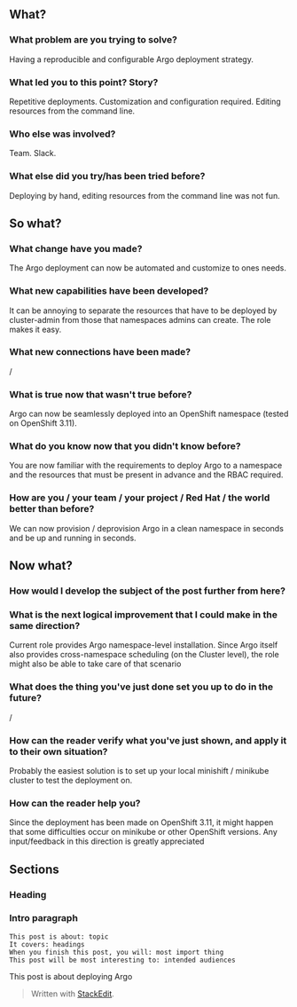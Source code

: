 
## What?
### What problem are you trying to solve?
Having a reproducible and configurable Argo deployment strategy.

### What led you to this point? Story?
Repetitive deployments.
Customization and configuration required.
Editing resources from the command line.

### Who else was involved?
Team.
Slack.

### What else did you try/has been tried before?
Deploying by hand, editing resources from the command line was not fun.

## So what?

### What change have you made?
The Argo deployment can now be automated and customize to ones needs.

### What new capabilities have been developed?
It can be annoying to separate the resources that have to be deployed by cluster-admin from those that namespaces admins can create. The role makes it easy.

### What new connections have been made?
/

### What is true now that wasn't true before?
Argo can now be seamlessly deployed into an OpenShift namespace (tested on OpenShift 3.11).

### What do you know now that you didn't know before?
You are now familiar with the requirements to deploy Argo to a namespace and the resources that must be present in advance and the RBAC required.

### How are you / your team / your project / Red Hat / the world better than before?
We can now provision / deprovision Argo in a clean namespace in seconds and be up and running in seconds.

## Now what?

### How would I develop the subject of the post further from here?

### What is the next logical improvement that I could make in the same direction?
Current role provides Argo namespace-level installation. Since Argo itself also provides cross-namespace scheduling (on the Cluster level), the role might also be able to take care of that scenario

### What does the thing you've just done set you up to do in the future?
/

### How can the reader verify what you've just shown, and apply it to their own situation?
Probably the easiest solution is to set up your local minishift / minikube cluster to test the deployment on.

### How can the reader help you?
Since the deployment has been made on OpenShift 3.11, it might happen that some difficulties occur on minikube or other OpenShift versions. Any input/feedback in this direction is greatly appreciated

## Sections
### Heading
### Intro paragraph

	This post is about: topic
	It covers: headings
	When you finish this post, you will: most import thing
	This post will be most interesting to: intended audiences

This post is about deploying Argo

> Written with [StackEdit](https://stackedit.io/).
<!--stackedit_data:
eyJoaXN0b3J5IjpbLTU3NTk4Mjk3NCwtMjEzMzcyMTUxNSw3Mz
A5OTgxMTZdfQ==
-->